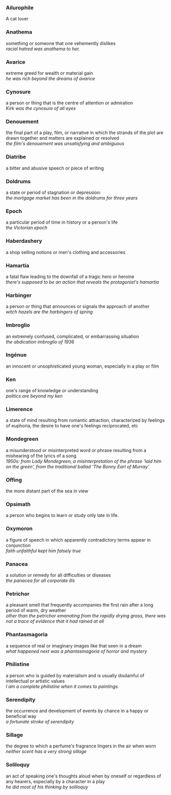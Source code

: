 ### Ailurophile
A cat lover

### Anathema
 something or someone that one vehemently dislikes  
 *racial hatred was anathema to her.*

### Avarice
extreme greed for wealth or material gain  
*he was rich beyond the dreams of avarice*

### Cynosure
a person or thing that is the centre of attention or admiration  
*Kirk was the cynosure of all eyes*

### Denouement
the final part of a play, film, or narrative in which the strands of the plot are drawn together and matters are explained or resolved  
*the film's denouement was unsatisfying and ambiguous*

### Diatribe
a bitter and  abusive  speech or piece of writing

### Doldrums
a state or period of stagnation or depression:  
*the mortgage market has been in the doldrums for three years*

### Epoch
a particular period of time in history or a person's life  
*the Victorian epoch*

### Haberdashery
a shop selling notions or men's clothing and accessories

### Hamartia
a fatal flaw leading to the downfall of a tragic hero or heroine  
*there's supposed to be an action that reveals the protagonist's hamartia*

### Harbinger
a person or thing that announces or signals the approach of another  
*witch hazels are the harbingers of spring*

### Imbroglio
an extremely confused, complicated, or embarrassing situation  
*the abdication imbroglio of 1936*

### Ingénue
an innocent or unsophisticated young woman, especially in a play or film

### Ken
one's range of knowledge or understanding  
*politics are beyond my ken*

### Limerence
a state of mind resulting from romantic attraction, characterized by feelings of euphoria, the desire to have one's feelings reciprocated, etc

### Mondegreen
a misunderstood or misinterpreted word or phrase resulting from a mishearing of the lyrics of a song  
*1950s: from Lady Mondegreen, a misinterpretation of the phrase 'laid him on the green', from the traditional ballad ‘The Bonny Earl of Murray’*

### Offing
the more distant part of the sea in view

### Opsimath
a person who begins to learn or study only late in life.

### Oxymoron
a figure of speech in which apparently contradictory terms appear in conjunction  
*faith unfaithful kept him falsely true*

### Panacea
a solution or remedy for all difficulties or diseases  
*the panacea for all corporate ills*

### Petrichor
a pleasant smell that frequently accompanies the first rain after a long period of warm, dry weather  
*other than the petrichor emanating from the rapidly drying grass, there was not a trace of evidence that it had rained at all*

### Phantasmagoria
a sequence of real or imaginary images like that seen in a dream  
*what happened next was a phantasmagoria of horror and mystery*

### Philistine
a person who is guided by materialism and is usually disdainful of intellectual or artistic values  
*I am a complete philistine when it comes to paintings.*

### Serendipity
the occurrence and development of events by chance in a happy or beneficial way  
*a fortunate stroke of serendipity*

### Sillage
the degree to which a perfume's fragrance lingers in the air when worn  
*neither scent has a very strong sillage*

### Soliloquy
an act of speaking one's thoughts aloud when by oneself or regardless of any hearers, especially by a character in a play  
*he did most of his thinking by soliloquy*
